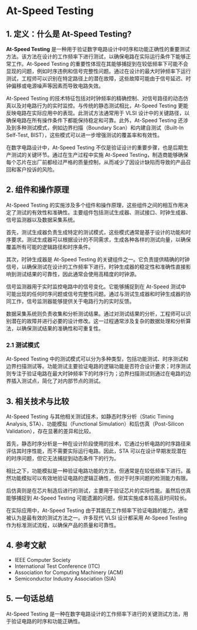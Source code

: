 # At-Speed Testing

## 1. 定义：什么是 **At-Speed Testing**?
**At-Speed Testing** 是一种用于验证数字电路设计中时序和功能正确性的重要测试方法。该方法在设计的工作频率下进行测试，以确保电路在实际运行条件下能够正常工作。At-Speed Testing 的重要性体现在其能够捕捉到在较低频率下可能不会显现的问题，例如时序违例和信号完整性问题。通过在设计的最大时钟频率下运行测试，工程师可以识别在特定路径上的潜在故障，这些故障可能由于信号延迟、时钟偏移或电源噪声等因素而导致电路失效。

At-Speed Testing 的技术特征包括对时钟频率的精确控制、对信号路径的动态仿真以及对电路行为的实时监控。与传统的静态测试相比，At-Speed Testing 更能反映电路在实际应用中的表现。此测试方法通常用于 VLSI 设计中的关键路径，以确保电路在所有操作条件下都能保持稳定和可靠。此外，At-Speed Testing 还涉及到多种测试模式，例如边界扫描（Boundary Scan）和内建自测试（Built-In Self-Test, BIST），这些模式可以进一步增强测试的覆盖率和有效性。

在数字电路设计中，At-Speed Testing 不仅是验证设计的重要步骤，也是后期生产测试的关键环节。通过在生产过程中实施 At-Speed Testing，制造商能够确保每个芯片在出厂前都经过严格的质量控制，从而减少了因设计缺陷而导致的产品召回和客户投诉的风险。

## 2. 组件和操作原理
At-Speed Testing 的实施涉及多个组件和操作原理，这些组件之间的相互作用决定了测试的有效性和准确性。主要组件包括测试生成器、测试接口、时钟生成器、信号监测器以及数据采集系统。

首先，测试生成器负责生成特定的测试模式，这些模式通常是基于设计的功能和时序要求。测试生成器可以根据设计的不同需求，生成各种各样的测试向量，以确保覆盖所有可能的逻辑路径和时序条件。

其次，时钟生成器是 At-Speed Testing 的关键组件之一。它负责提供精确的时钟信号，以确保测试在设计的工作频率下进行。时钟生成器的稳定性和准确性直接影响到测试结果的可靠性，因此通常会使用高精度的时钟源。

信号监测器用于实时监控电路中的信号变化。它能够捕捉到在 At-Speed 测试中可能出现的任何时序问题或信号完整性问题。通过与测试生成器和时钟生成器的协同工作，信号监测器能够提供关于电路行为的实时反馈。

数据采集系统则负责收集和分析测试结果。通过对测试结果的分析，工程师可以识别潜在的故障并进行必要的设计修改。这一过程通常涉及复杂的数据处理和分析算法，以确保测试结果的准确性和可重复性。

### 2.1 测试模式
At-Speed Testing 中的测试模式可以分为多种类型，包括功能测试、时序测试和边界扫描测试等。功能测试主要验证电路的逻辑功能是否符合设计要求；时序测试则专注于验证电路在最大时钟频率下的时序行为；边界扫描测试则通过在电路的边界插入测试点，简化了对内部节点的测试。

## 3. 相关技术与比较
At-Speed Testing 与其他相关测试技术，如静态时序分析（Static Timing Analysis, STA）、功能模拟（Functional Simulation）和后仿真（Post-Silicon Validation），存在显著的差异和比较。

首先，静态时序分析是一种在设计阶段使用的技术，它通过分析电路的时序路径来评估其时序性能，而不需要实际运行电路。因此，STA 可以在设计早期发现潜在的时序问题，但它无法捕捉到动态条件下的行为。

相比之下，功能模拟是一种验证电路功能的方法，但通常是在较低频率下进行。虽然功能模拟可以有效地验证电路的逻辑正确性，但对于时序问题的检测能力有限。

后仿真则是在芯片制造后进行的测试，主要用于验证芯片的实际性能。虽然后仿真能够捕捉到 At-Speed Testing 可能遗漏的问题，但其实施成本较高且时间较长。

在实际应用中，At-Speed Testing 由于其能在工作频率下验证电路的能力，通常被认为是最有效的测试方法之一。许多现代 VLSI 设计都采用 At-Speed Testing 作为标准测试流程，以确保产品的质量和可靠性。

## 4. 参考文献
- IEEE Computer Society
- International Test Conference (ITC)
- Association for Computing Machinery (ACM)
- Semiconductor Industry Association (SIA)

## 5. 一句话总结
At-Speed Testing 是一种在数字电路设计的工作频率下进行的关键测试方法，用于验证电路的时序和功能正确性。